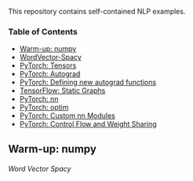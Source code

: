 This repository contains self-contained NLP examples.

### Table of Contents
- <a href='#warm-up-numpy'>Warm-up: numpy</a>
- <a href='#word-vector-spacy'>WordVector-Spacy</a> 
- <a href='#pytorch-tensors'>PyTorch: Tensors</a>
- <a href='#pytorch-autograd'>PyTorch: Autograd</a>
- <a href='#pytorch-defining-new-autograd-functions'>PyTorch: Defining new autograd functions</a>
- <a href='#tensorflow-static-graphs'>TensorFlow: Static Graphs</a>
- <a href='#pytorch-nn'>PyTorch: nn</a>
- <a href='#pytorch-optim'>PyTorch: optim</a>
- <a href='#pytorch-custom-nn-modules'>PyTorch: Custom nn Modules</a>
- <a href='#pytorch-control-flow--weight-sharing'>PyTorch: Control Flow and Weight Sharing</a>

## Warm-up: numpy

###### Word Vector Spacy
